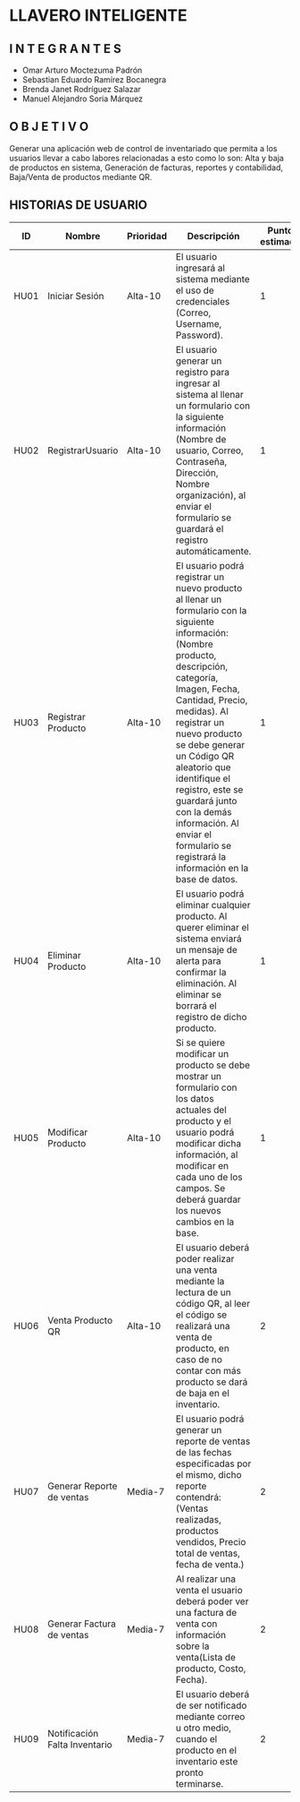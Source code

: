 # **LLAVERO INTELIGENTE**
## I N T E G R A N T E S  
- Omar Arturo Moctezuma Padrón
- Sebastian Eduardo Ramírez Bocanegra
- Brenda Janet Rodríguez Salazar
- Manuel Alejandro Soria Márquez
## 

## O B J E T I V O
Generar una aplicación web de control de inventariado que permita a los usuarios llevar a cabo labores relacionadas a esto como lo son: Alta y baja de productos en sistema, Generación de facturas, reportes y contabilidad, Baja/Venta de productos mediante QR.
## 
## HISTORIAS DE USUARIO
| ID | Nombre | Prioridad | Descripción | Puntos estimados|
| --- | --- | --- | --- | --- |
| HU01 | Iniciar Sesión | Alta-10 | El usuario ingresará al sistema mediante el uso de credenciales (Correo, Username, Password).| 1 |
| HU02 | RegistrarUsuario | Alta-10 | El usuario generar un registro para ingresar al sistema al llenar un formulario con la siguiente información (Nombre de usuario, Correo, Contraseña, Dirección, Nombre organización), al enviar el formulario se guardará el registro automáticamente. | 1 |
| HU03 | Registrar Producto | Alta-10 | El usuario podrá registrar un nuevo producto al llenar un formulario con la siguiente información: (Nombre producto, descripción, categoría, Imagen, Fecha, Cantidad, Precio, medidas). Al registrar un nuevo producto se debe generar un Código QR aleatorio que identifique el registro, este se guardará junto con la demás información. Al enviar el formulario se registrará la información en la base de datos.|1|
| HU04 | Eliminar Producto | Alta-10 |El usuario podrá eliminar cualquier producto. Al querer eliminar el sistema enviará un mensaje de alerta para confirmar la eliminación. Al eliminar se borrará el registro de dicho producto.|1|
| HU05 | Modificar Producto | Alta-10 | Si se quiere modificar un producto se debe mostrar un formulario con los datos actuales del producto y el usuario podrá modificar dicha información, al modificar en cada uno de los campos. Se deberá guardar los nuevos cambios en la base. |1|
| HU06 | Venta Producto QR | Alta-10 |El usuario deberá poder realizar una venta mediante la lectura de un código QR, al leer el código se realizará una venta de producto, en caso de no contar con más producto se dará de baja en el inventario. |2|
| HU07 | Generar Reporte de ventas | Media-7  |El usuario podrá generar un reporte de ventas de las fechas especificadas por el mismo, dicho reporte contendrá:(Ventas realizadas, productos vendidos, Precio total de ventas, fecha de venta.) |2|
| HU08 | Generar Factura de ventas | Media-7  | Al realizar una venta el usuario deberá poder ver una factura de venta con información sobre la venta(Lista de producto, Costo, Fecha). |2|
| HU09 | Notificación Falta Inventario | Media-7  |El usuario deberá de ser notificado mediante correo u otro medio, cuando el producto en el inventario este pronto terminarse.|2|
## 
